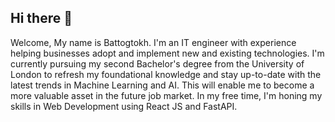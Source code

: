 ## Hi there 👋

Welcome, My name is Battogtokh. I'm an IT engineer with experience helping businesses adopt and implement new and existing technologies. I'm currently pursuing my second Bachelor's degree from the University of London to refresh my foundational knowledge and stay up-to-date with the latest trends in Machine Learning and AI. This will enable me to become a more valuable asset in the future job market. In my free time, I'm honing my skills in Web Development using React JS and FastAPI.

<!--
**itoogii/itoogii** is a ✨ _special_ ✨ repository because its `README.md` (this file) appears on your GitHub profile.

Here are some ideas to get you started:

- 🔭 I’m currently working on ...
- 🌱 I’m currently learning ...
- 👯 I’m looking to collaborate on ...
- 🤔 I’m looking for help with ...
- 💬 Ask me about ...
- 📫 How to reach me: ...
- 😄 Pronouns: ...
- ⚡ Fun fact: ...
-->
